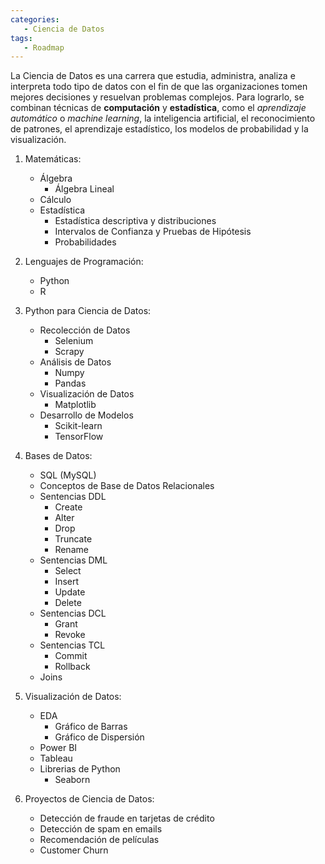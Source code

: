 ```yaml
---
categories: 
   - Ciencia de Datos
tags:
   - Roadmap
---
```


La Ciencia de Datos es una carrera que estudia, administra, analiza 
e interpreta todo tipo de datos con el fin de que las organizaciones tomen mejores decisiones y 
resuelvan problemas complejos. Para lograrlo, se combinan técnicas de 
**computación** y **estadística**, como el _aprendizaje automático_ o _machine learning_, 
la inteligencia artificial, el reconocimiento de patrones, el aprendizaje estadístico, 
los modelos de probabilidad y la visualización.

1. Matemáticas:
     * Álgebra
          * Álgebra Lineal
     * Cálculo
     * Estadística
          * Estadística descriptiva y distribuciones
          * Intervalos de Confianza y Pruebas de Hipótesis
          * Probabilidades

2. Lenguajes de Programación:
     * Python 
     * R

3. Python para Ciencia de Datos:
     * Recolección de Datos
          * Selenium
          * Scrapy
     * Análisis de Datos
          * Numpy
          * Pandas
     * Visualización de Datos
          * Matplotlib
     * Desarrollo de Modelos
          * Scikit-learn
          * TensorFlow

4. Bases de Datos:
     * SQL (MySQL)
     * Conceptos de Base de Datos Relacionales
     * Sentencias DDL
          * Create
          * Alter
          * Drop
          * Truncate
          * Rename
     * Sentencias DML
          * Select 
          * Insert 
          * Update
          * Delete
     * Sentencias DCL
          * Grant
          * Revoke
     * Sentencias TCL
          * Commit
          * Rollback
     * Joins

5. Visualización de Datos:
     * EDA 
       * Gráfico de Barras
       * Gráfico de Dispersión 
     * Power BI
     * Tableau
     * Librerias de Python 
         * Seaborn

6. Proyectos de Ciencia de Datos: 
     * Detección de fraude en tarjetas de crédito
     * Detección de spam en emails
     * Recomendación de películas
     * Customer Churn
